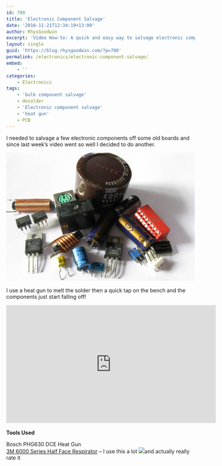 ```yaml
---
id: 780
title: 'Electronic Component Salvage'
date: '2010-11-21T12:34:19+13:00'
author: RhysGoodwin
excerpt: 'Video How-to: A quick and easy way to salvage electronic components using a heat gun.'
layout: single
guid: 'https://blog.rhysgoodwin.com/?p=780'
permalink: /electronics/electronic-component-salvage/
embed:
    - ''
categories:
    - Electronics
tags:
    - 'bulk component salvage'
    - desolder
    - 'Electronic component salvage'
    - 'heat gun'
    - PCB
---
```


I needed to salvage a few electronic components off some old boards and since last week’s video went so well I decided to do another.

[![](/content/uploads/2010/11/Electronic-Component-Bounty.jpg "Electronic Component Bounty")](/content/uploads/2010/11/Electronic-Component-Bounty.jpg)

I use a heat gun to melt the solder then a quick tap on the bench and the components just start falling off!

<iframe width="560" height="315" src="https://www.youtube.com/embed/vBjPH3BQWrU" title="YouTube video player" frameborder="0" allow="accelerometer; autoplay; clipboard-write; encrypted-media; gyroscope; picture-in-picture" allowfullscreen></iframe>

**Tools Used**

Bosch PHG630 DCE Heat Gun  
[3M 6000 Series Half Face Respirator](http://www.amazon.com/gp/product/B0006ORFIA?ie=UTF8&tag=blogrhysgoodw-20&linkCode=as2&camp=1789&creative=9325&creativeASIN=B0006ORFIA) – I use this a lot ![](https://www.assoc-amazon.com/e/ir?t=blogrhysgoodw-20&l=as2&o=1&a=B0006ORFIA)and actually really rate it